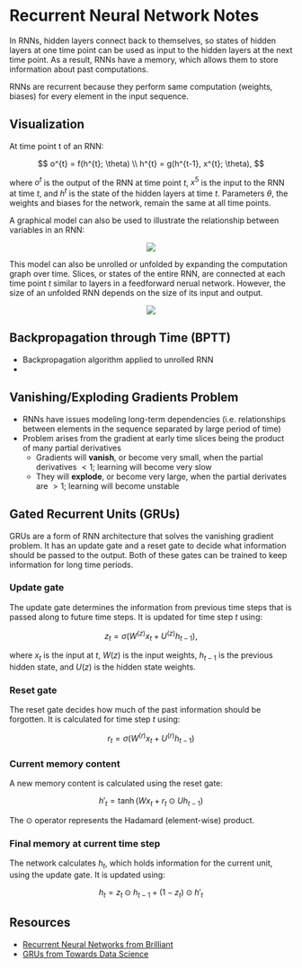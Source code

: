 # Recurrent Neural Network Notes
In RNNs, hidden layers connect back to themselves, so states of hidden layers at one time point can be used as input to the hidden layers at the next time point. As a result, RNNs have a memory, which allows them to store information about past computations. 

RNNs are recurrent because they perform same computation (weights, biases) for every element in the input sequence.

## Visualization
At time point t of an RNN:

$$
o^{t} = f(h^{t}; \theta) \\
h^{t} = g(h^{t-1}, x^{t}; \theta),
$$

where $o^{t}$ is the output of the RNN at time point $t$, $x^{5}$ is the input to the RNN at time $t$, and $h^{t}$ is the state of the hidden layers at time $t$. Parameters $\theta$, the weights and biases for the network, remain the same at all time points. 

A graphical model can also be used to illustrate the relationship between variables in an RNN:

<center><img src="https://ds055uzetaobb.cloudfront.net/brioche/uploads/1Ly6D30GeF-rnn.png?width=100"></center>

This model can also be unrolled or unfolded by expanding the computation graph over time. Slices, or states of the entire RNN, are connected at each time point $t$ similar to layers in a feedforward nerual network. However, the size of an unfolded RNN depends on the size of its input and output.

<center><img src="https://ds055uzetaobb.cloudfront.net/brioche/uploads/fRVnZm2yoe-rnn_unfolded.png?width=200"></center>

## Backpropagation through Time (BPTT)
* Backpropagation algorithm applied to unrolled RNN
* 

## Vanishing/Exploding Gradients Problem
* RNNs have issues modeling long-term dependencies (i.e. relationships between elements in the sequence separated by large period of time)
* Problem arises from the gradient at early time slices being the product of many partial derivatives
    * Gradients will **vanish**, or become very small, when the partial derivatives $< 1$; learning will become very slow
    * They will **explode**, or become very large, when the partial derivates are $> 1$; learning will become unstable


## Gated Recurrent Units (GRUs)
GRUs are a form of RNN architecture that solves the vanishing gradient problem. It has an update gate and a reset gate to decide what information should be passed to the output. Both of these gates can be trained to keep information for long time periods.

### Update gate
The update gate determines the information from previous time steps that is passed along to future time steps. It is updated for time step $t$ using:

$$
z_{t} = \sigma(W^{(z)}x_{t} + U^{(z)}h_{t-1}),
$$

where $x_{t}$ is the input at $t$, $W(z)$ is the input weights, $h_{t-1}$ is the previous hidden state, and $U(z)$ is the hidden state weights.

### Reset gate
The reset gate decides how much of the past information should be forgotten. It is calculated for time step $t$ using:

$$
r_{t} = \sigma(W^{(r)}x_{t} + U^{(r)}h_{t-1})
$$

### Current memory content
A new memory content is calculated using the reset gate:

$$
h'_{t} = \tanh(Wx_{t} + r_{t}\odot Uh_{t-1})
$$

The $\odot$ operator represents the Hadamard (element-wise) product.

### Final memory at current time step
The network calculates $h_{t}$, which holds information for the current unit, using the update gate. It is updated using:

$$
h_{t} = z_{t} \odot h_{t-1} + (1-z_{t}) \odot h'_{t}
$$

## Resources
* [Recurrent Neural Networks from Brilliant](https://brilliant.org/wiki/recurrent-neural-network/)
* [GRUs from Towards Data Science](https://towardsdatascience.com/understanding-gru-networks-2ef37df6c9be)
